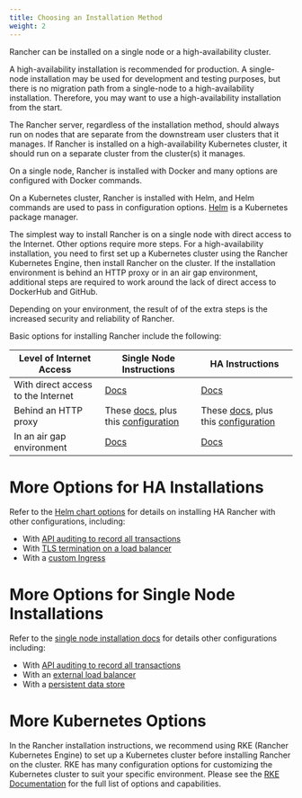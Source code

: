 ```yaml
---
title: Choosing an Installation Method
weight: 2
---
```


Rancher can be installed on a single node or a high-availability cluster. 

A high-availability installation is recommended for production. A single-node installation may be used for development and testing purposes, but there is no migration path from a single-node to a high-availability installation. Therefore, you may want to use a high-availability installation from the start.

The Rancher server, regardless of the installation method, should always run on nodes that are separate from the downstream user clusters that it manages. If Rancher is installed on a high-availability Kubernetes cluster, it should run on a separate cluster from the cluster(s) it manages.

On a single node, Rancher is installed with Docker and many options are configured with Docker commands.

On a Kubernetes cluster, Rancher is installed with Helm, and Helm commands are used to pass in configuration options. [Helm]({{<baseurl>}}/rancher/v2.x/en/overview/architecture/concepts/#about-helm) is a Kubernetes package manager.

The simplest way to install Rancher is on a single node with direct access to the Internet. Other options require more steps. For a high-availability installation, you need to first set up a Kubernetes cluster using the Rancher Kubernetes Engine, then install Rancher on the cluster. If the installation environment is behind an HTTP proxy or in an air gap environment, additional steps are required to work around the lack of direct access to DockerHub and GitHub.

Depending on your environment, the result of of the extra steps is the increased security and reliability of Rancher.

Basic options for installing Rancher include the following:

Level of Internet Access | Single Node Instructions | HA Instructions
---------------------------|-----------------------------|------------------
With direct access to the Internet | [Docs]({{<baseurl>}}/rancher/v2.x/en/installation/single-node/)                  | [Docs]({{<baseurl>}}/rancher/v2.x/en/installation/ha/)
Behind an HTTP proxy  | These [docs,]({{<baseurl>}}/rancher/v2.x/en/installation/single-node/) plus this [configuration]({{<baseurl>}}/rancher/v2.x/en/installation/single-node/proxy/) | These [docs,]({{<baseurl>}}/rancher/v2.x/en/installation/ha/) plus this [configuration]({{<baseurl>}}/rancher/v2.x/en/installation/ha/helm-rancher/chart-options/#http-proxy)
In an air gap environment | [Docs]({{<baseurl>}}/rancher/v2.x/en/installation/air-gap/) | [Docs]({{<baseurl>}}/rancher/v2.x/en/installation/air-gap/)

# More Options for HA Installations

Refer to the [Helm chart options]({{<baseurl>}}/rancher/v2.x/en/installation/ha/helm-rancher/chart-options/) for details on installing HA Rancher with other configurations, including:

- With [API auditing to record all transactions]({{<baseurl>}}/rancher/v2.x/en/installation/ha/helm-rancher/chart-options/#api-audit-log)
- With [TLS termination on a load balancer]({{<baseurl>}}/rancher/v2.x/en/installation/ha/helm-rancher/chart-options/#external-tls-termination)
- With a [custom Ingress]({{<baseurl>}}/rancher/v2.x/en/installation/ha/helm-rancher/chart-options/#customizing-your-ingress)

# More Options for Single Node Installations

Refer to the [single node installation docs]({{<baseurl>}}/rancher/v2.x/en/installation/single-node/) for details other configurations including:

- With [API auditing to record all transactions]({{<baseurl>}}/rancher/v2.x/en/installation/single-node/#api-audit-log)
- With an [external load balancer]({{<baseurl>}}/rancher/v2.x/en/installation/single-node/single-node-install-external-lb/)
- With a [persistent data store]({{<baseurl>}}/rancher/v2.x/en/installation/single-node/#persistent-data)

# More Kubernetes Options

In the Rancher installation instructions, we recommend using RKE (Rancher Kubernetes Engine) to set up a Kubernetes cluster before installing Rancher on the cluster. RKE has many configuration options for customizing the Kubernetes cluster to suit your specific environment. Please see the [RKE Documentation]({{<baseurl>}}/rke/latest/en/config-options/) for the full list of options and capabilities.